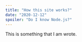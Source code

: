 ```yaml
---
title: "How this site works?"
date: "2020-12-12"
spoiler: "Do I know Node.js?"
---
```


This is something that I am wrote.
